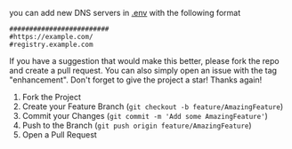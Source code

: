 you can add new DNS servers in [.env](https://github.com/ArmanTaheriGhaleTaki/fastDocker403unlocker/blob/main/.env) with the following format

```
#########################
#https://example.com/
#registry.example.com
```

If you have a suggestion that would make this better, please fork the repo and create a pull request. You can also simply open an issue with the tag "enhancement".
Don't forget to give the project a star! Thanks again!

1. Fork the Project
2. Create your Feature Branch (`git checkout -b feature/AmazingFeature`)
3. Commit your Changes (`git commit -m 'Add some AmazingFeature'`)
4. Push to the Branch (`git push origin feature/AmazingFeature`)
5. Open a Pull Request
